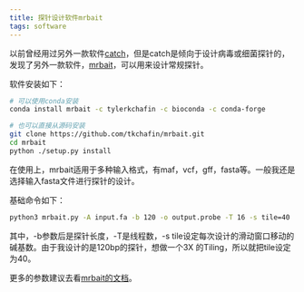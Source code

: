 ```yaml
---
title: 探针设计软件mrbait
tags: software
---
```


以前曾经用过另外一款软件[catch](https://pzweuj.github.io/2019/11/12/catch.html)，但是catch是倾向于设计病毒或细菌探针的，发现了另外一款软件，[mrbait](https://mrbait.readthedocs.io/en/latest/)，可以用来设计常规探针。

软件安装如下：
```bash
# 可以使用conda安装
conda install mrbait -c tylerkchafin -c bioconda -c conda-forge

# 也可以直接从源码安装
git clone https://github.com/tkchafin/mrbait.git
cd mrbait
python ./setup.py install
```

在使用上，mrbait适用于多种输入格式，有maf，vcf，gff，fasta等。一般我还是选择输入fasta文件进行探针的设计。

基础命令如下：
```bash
python3 mrbait.py -A input.fa -b 120 -o output.probe -T 16 -s tile=40
```

其中，-b参数后是探针长度，-T是线程数，-s tile设定每次设计的滑动窗口移动的碱基数。由于我设计的是120bp的探针，想做一个3X 的Tiling，所以就把tile设定为40。

更多的参数建议去看[mrbait的文档](https://mrbait.readthedocs.io/en/latest/)。